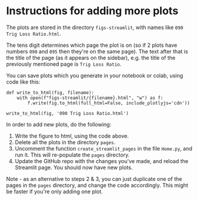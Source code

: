 # Instructions for adding more plots

The plots are stored in the directory `figs-streamlit`, with names like `090 Trig Loss Ratio.html`.

The tens digit determines which page the plot is on (so if 2 plots have numbers `090` and `095` then they're on the same page). The text after that is the title of the page (as it appears on the sidebar), e.g. the title of the previously mentioned page is `Trig Loss Ratio`.

You can save plots which you generate in your notebook or colab, using code like this:

```
def write_to_html(fig, filename):
    with open(f"figs-streamlit/{filename}.html", "w") as f:
        f.write(fig.to_html(full_html=False, include_plotlyjs='cdn'))
    
write_to_html(fig, '090 Trig Loss Ratio.html')
```

In order to add new plots, do the following:

1. Write the figure to html, using the code above.
2. Delete all the plots in the directory `pages`.
3. Uncomment the function `create_streamlit_pages` in the file `Home.py`, and run it. This will re-populate the `pages` directory.
4. Update the GitHub repo with the changes you've made, and reload the Streamlit page. You should now have new plots.

Note - as an alternative to steps 2 & 3, you can just duplicate one of the pages in the `pages` directory, and change the code accordingly. This might be faster if you're only adding one plot.
